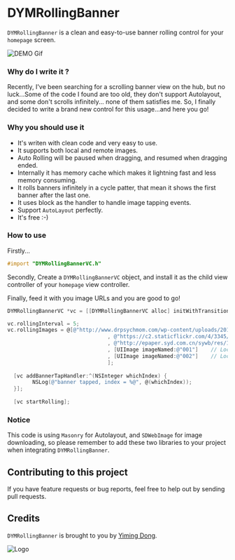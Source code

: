 # DYMRollingBanner
`DYMRollingBanner` is a clean and easy-to-use banner rolling control for your `homepage` screen.    

![DEMO Gif](http://cdn.cocimg.com/bbs/attachment/Fid_19/19_88471_6119c1d8323275c.gif)

### Why do I write it ?
Recently, I've been searching for a scrolling banner view on the hub, but no luck...Some of the code I found are too old, they don't support Autolayout, and some don't scrolls infinitely... none of them satisfies me. So,  I finally decided to write a brand new control for this usage...and here you go!

### Why you should use it   

* It's writen with clean code and very easy to use.  
* It supports both local and remote images.    
* Auto Rolling will be paused when dragging, and resumed when dragging ended.    
* Internally it has memory cache which makes it lightning fast and less memory consuming.    
* It rolls banners infinitely in a cycle patter, that mean it shows the first banner after the last one. 
* It uses block as the handler to handle image tapping events.    
* Support `AutoLayout` perfectly.  
* It's free :-) 

 
### How to use    
Firstly...  
```objective-c
#import "DYMRollingBannerVC.h"
```

Secondly, Create a `DYMRollingBannerVC` object, and install it as the child view controller of your `homepage` view controller.   

Finally, feed it with you image URLs and you are good to go!
```objective-c
DYMRollingBannerVC *vc = [[DYMRollingBannerVC alloc] initWithTransitionStyle:UIPageViewControllerTransitionStyleScroll navigationOrientation:UIPageViewControllerNavigationOrientationHorizontal options:nil];

vc.rollingInterval = 5;
vc.rollingImages = @[@"http://www.drpsychmom.com/wp-content/uploads/2014/10/large_4278047231.jpg"
                                , @"https://c2.staticflickr.com/4/3345/5832660048_55f8b0935b.jpg"
                                , @"http://epaper.syd.com.cn/sywb/res/1/20080108/42241199752656275.jpg"
                                , [UIImage imageNamed:@"001"]    // Local Image
                                , [UIImage imageNamed:@"002"]    // Locak Image
                                ];
        
  [vc addBannerTapHandler:^(NSInteger whichIndex) {
        NSLog(@"banner tapped, index = %@", @(whichIndex));
  }];
        
  [vc startRolling];
```

### Notice    
This code is using `Masonry` for Autolayout, and `SDWebImage` for image downloading, so please remember to add these two libraries to your project when integrating `DYMRollingBanner`.    

## Contributing to this project

If you have feature requests or bug reports, feel free to help out by sending pull requests.

## Credits

`DYMRollingBanner` is brought to you by [Yiming Dong](http://www.dongyiming.com). 


![Logo](http://cdn.cocimg.com/bbs/attachment/Fid_19/19_88471_d255b06e7b21a91.png)
